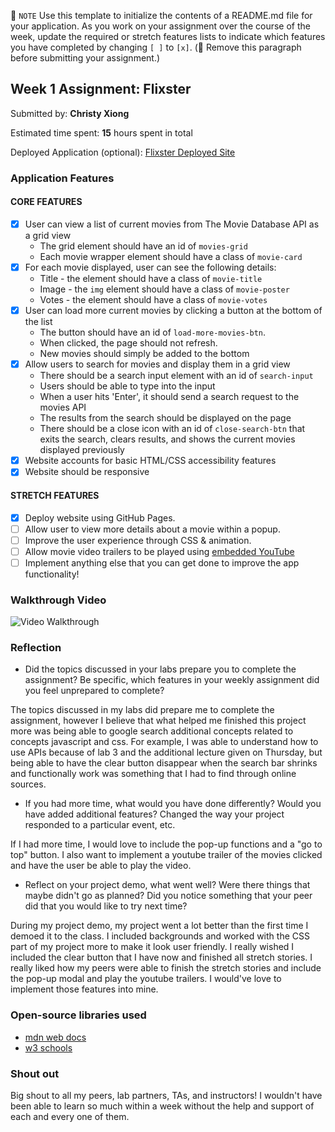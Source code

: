 📝 `NOTE` Use this template to initialize the contents of a README.md file for your application. As you work on your assignment over the course of the week, update the required or stretch features lists to indicate which features you have completed by changing `[ ]` to `[x]`. (🚫 Remove this paragraph before submitting your assignment.)

## Week 1 Assignment: Flixster

Submitted by: **Christy Xiong**

Estimated time spent: **15** hours spent in total

Deployed Application (optional): [Flixster Deployed Site](https://chcx97.github.io/flixster_starter/)

### Application Features

#### CORE FEATURES

- [x] User can view a list of current movies from The Movie Database API as a grid view
  - The grid element should have an id of `movies-grid`
  - Each movie wrapper element should have a class of `movie-card`
- [x] For each movie displayed, user can see the following details:
  - Title - the element should have a class of `movie-title`
  - Image - the `img` element should have a class of `movie-poster`
  - Votes - the element should have a class of `movie-votes`
- [x] User can load more current movies by clicking a button at the bottom of the list
  - The button should have an id of `load-more-movies-btn`.
  - When clicked, the page should not refresh.
  - New movies should simply be added to the bottom
- [x] Allow users to search for movies and display them in a grid view
  - There should be a search input element with an id of `search-input`
  - Users should be able to type into the input
  - When a user hits 'Enter', it should send a search request to the movies API
  - The results from the search should be displayed on the page
  - There should be a close icon with an id of `close-search-btn` that exits the search, clears results, and shows the current movies displayed previously
- [x] Website accounts for basic HTML/CSS accessibility features
- [x] Website should be responsive

#### STRETCH FEATURES

- [x] Deploy website using GitHub Pages. 
- [ ] Allow user to view more details about a movie within a popup.
- [ ] Improve the user experience through CSS & animation.
- [ ] Allow movie video trailers to be played using [embedded YouTube](https://support.google.com/youtube/answer/171780?hl=en)
- [ ] Implement anything else that you can get done to improve the app functionality!

### Walkthrough Video

<img src='SITE_walkthrough.gif' title='Video Walkthrough' width='' alt='Video Walkthrough' />

### Reflection

* Did the topics discussed in your labs prepare you to complete the assignment? Be specific, which features in your weekly assignment did you feel unprepared to complete?

The topics discussed in my labs did prepare me to complete the assignment, however I believe that what helped me finished this project more was being able to google search additional concepts related to concepts javascript and css. For example, I was able to understand how to use APIs because of lab 3 and the additional lecture given on Thursday, but being able to have the clear button disappear when the search bar shrinks and functionally work was something that I had to find through online sources.

* If you had more time, what would you have done differently? Would you have added additional features? Changed the way your project responded to a particular event, etc.
 
 If I had more time, I would love to include the pop-up functions and a "go to top" button. I also want to implement a youtube trailer of the movies clicked and have the user be able to play the video.

* Reflect on your project demo, what went well? Were there things that maybe didn't go as planned? Did you notice something that your peer did that you would like to try next time?

During my project demo, my project went a lot better than the first time I demoed it to the class. I included backgrounds and worked with the CSS part of my project more to make it look user friendly. I really wished I included the clear button that I have now and finished all stretch stories. I really liked how my peers were able to finish the stretch stories and include the pop-up modal and play the youtube trailers. I would've love to implement those features into mine.

### Open-source libraries used

- [mdn web docs](https://developer.mozilla.org/en-US/docs/Web/JavaScript)
- [w3 schools](https://www.w3schools.com/js/)

### Shout out

Big shout to all my peers, lab partners, TAs, and instructors! I wouldn't have been able to learn so much within a week without the help and support of each and every one of them. 

